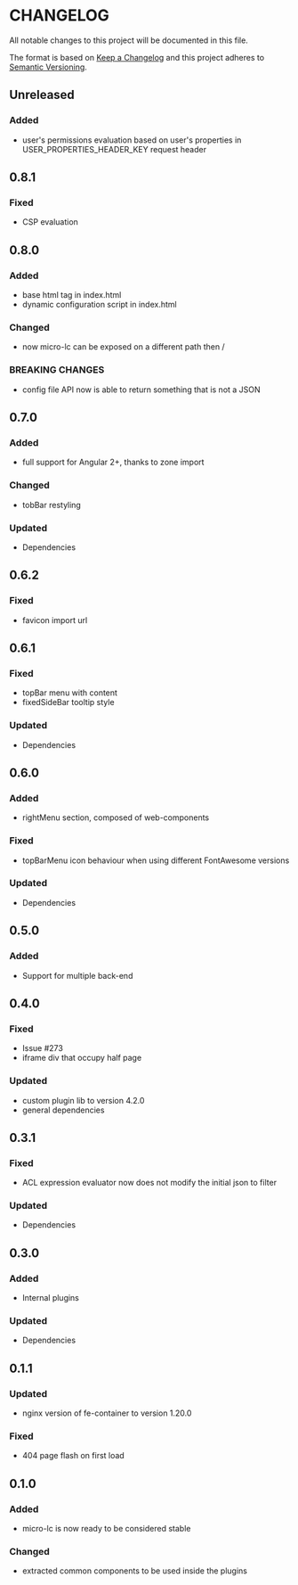 # CHANGELOG

All notable changes to this project will be documented in this file.

The format is based on [Keep a Changelog](http://keepachangelog.com/en/1.0.0/)
and this project adheres to [Semantic Versioning](http://semver.org/spec/v2.0.0.html).

## Unreleased

### Added

- user's permissions evaluation based on user's properties in USER_PROPERTIES_HEADER_KEY request header

## 0.8.1

### Fixed

- CSP evaluation

## 0.8.0

### Added

- base html tag in index.html
- dynamic configuration script in index.html

### Changed

- now micro-lc can be exposed on a different path then /

### BREAKING CHANGES

- config file API now is able to return something that is not a JSON


## 0.7.0

### Added

- full support for Angular 2+, thanks to zone import


### Changed

- tobBar restyling

### Updated

- Dependencies

## 0.6.2

### Fixed

- favicon import url

## 0.6.1

### Fixed

- topBar menu with content
- fixedSideBar tooltip style

### Updated

- Dependencies

## 0.6.0

### Added

- rightMenu section, composed of web-components

### Fixed

- topBarMenu icon behaviour when using different FontAwesome versions

### Updated

- Dependencies

## 0.5.0

### Added

- Support for multiple back-end

## 0.4.0

### Fixed

- Issue #273
- iframe div that occupy half page

### Updated

- custom plugin lib to version 4.2.0
- general dependencies

## 0.3.1

### Fixed

- ACL expression evaluator now does not modify the initial json to filter

### Updated

- Dependencies

## 0.3.0

### Added

- Internal plugins

### Updated

- Dependencies

## 0.1.1

### Updated

- nginx version of fe-container to version 1.20.0

### Fixed

- 404 page flash on first load

## 0.1.0

### Added

- micro-lc is now ready to be considered stable

### Changed

- extracted common components to be used inside the plugins
